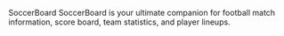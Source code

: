 SoccerBoard
SoccerBoard is your ultimate companion for football match information, score board, team statistics, and player lineups.
